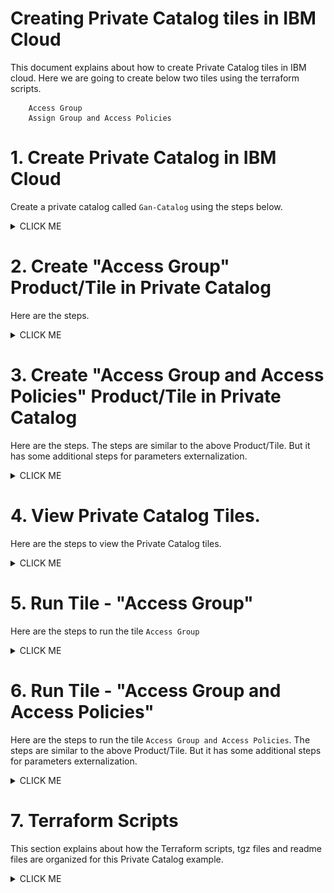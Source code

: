 # Creating Private Catalog tiles in IBM Cloud

This document explains about how to create Private Catalog tiles in IBM cloud. Here we are going to create  below two tiles using the terraform scripts.

```
    Access Group
    Assign Group and Access Policies
```

# 1. Create Private Catalog in IBM Cloud

Create a private catalog called `Gan-Catalog` using the steps below.

<details><summary>CLICK ME</summary>

1. Click on `Manage > Catalog` in ibm cloud web console.

<img src="images/1-PrivateCatalog-01-click-catalog.png" width="400">


2. Click on `Private Catalogs` .

It shows the private catalogs list.

<img src="images/1-PrivateCatalog-02-click-privatecatalog.png" width="400">


3. Click on `Create`.

<img src="images/1-PrivateCatalog-03-click-create.png" width="400">

4. Enter the details.

<img src="images/1-PrivateCatalog-04-create.png" width="400">

5. Click on `Create` button in the above screen.

It shows the created private catalog screen with empty product/tiles list. 

<img src="images/1-PrivateCatalog-05-add-product.png" width="400">

</details>

# 2. Create "Access Group" Product/Tile in Private Catalog

Here are the steps. 

<details><summary>CLICK ME</summary>

1. Click on `Add Product` in the above screen (`Gan-Catalog` page).

2. Enter the `tgz` file in the Add product page.

<img src="images/AddCatalogProduct-ag-02-addproduct-1.png" width="400">

The `tgz` it is a compressed form of a terraform scripts that we want to execute on click of this tile.

Here we are giving the below `tgz` file.

https://github.com/GandhiCloudLab/ibm-cloud-private-catalog-iam-ag/blob/master/tgz/AccessGroup-0.0.1.tgz

 The explanation about the terraform files are given under following sections.

3. It reads .tgz file and shows the `content type` and `name`.

<img src="images/AddCatalogProduct-ag-02-addproduct-3.png" width="400">

4. The product is created and need to update few more details..

Click on the "Select at least .." link.

<img src="images/AddCatalogProduct-ag-03-updateproduct-3.png" width="400">

5. Enter the `Product Name` and `Catagories and Filters` details.

<img src="images/AddCatalogProduct-ag-03-updateproduct-4.png" width="400">

6. Enter the `Documentation URL` and `Short Description` details.

The documentation url, is the readme file that could keep it in your terraform scripts folder.

https://github.com/GandhiCloudLab/ibm-cloud-private-catalog-iam-ag/blob/master/terraform/accessgroup/readme.md

<img src="images/AddCatalogProduct-ag-03-updateproduct-5.png" width="400">

7. Enter the `Readme` details.

<img src="images/AddCatalogProduct-ag-03-updateproduct-7-readme.png" width="400">

8. Click on the `Update` button to save the changes.

<img src="images/AddCatalogProduct-ag-04-update.png" width="400">

9. Click on the `Validate` button to validate the terraform script.

<img src="images/AddCatalogProduct-ag-05-validate.png" width="400">

10. Click on the `Publish to Account` button to publish the Product/Tile.

You can see the status of the Validate here, before you publish.

<img src="images/AddCatalogProduct-ag-06-publish.png" width="400">

11. The Product/Tile is published.

You can click on `Gan-Catalog` to go back to Private Catalog page. 

<img src="images/AddCatalogProduct-ag-07-published.png" width="400">

</details>


# 3. Create "Access Group and Access Policies" Product/Tile in Private Catalog

Here are the steps. The steps are similar to the above Product/Tile. But it has some additional steps for parameters externalization.

<details><summary>CLICK ME</summary>

1. Click on `Add Product` in `Gan-Catalog` page.

<img src="images/AddCatalogProduct-AGAP-02-addproduct-1.png" width="400">

2. Enter the `tgz` file in the Add product page.

<img src="images/AddCatalogProduct-AGAP-02-addproduct-2.png" width="400">

The `tgz` it is a compressed form of a terraform scripts that we want to execute on click of this tile.

Here we are giving the below `tgz` file. 

https://github.com/GandhiCloudLab/ibm-cloud-private-catalog-iam-ag/blob/master/tgz/AccessGroup-AccessPolicy-0.0.1.tgz

The explanation about the terraform files are given under following sections.

3. It reads .tgz file and shows `content type` and `name`.

4. The product is created and need to update few more details..

Click on the "Select at least .." link.

<img src="images/AddCatalogProduct-AGAP-02-addproduct-3-configure.png" width="400">

5. Enter the `Product Name` and `Catagories and Filters` details.

<img src="images/AddCatalogProduct-AGAP-03-updateproduct-1-name.png" width="400">

<img src="images/AddCatalogProduct-AGAP-03-updateproduct-2-catagories.png" width="400">

6. Enter the `Documentation URL` and `Short Description` details.

The documentation url, is the readme file that could keep it in your terraform scripts folder.

https://github.com/GandhiCloudLab/ibm-cloud-private-catalog-iam-ag/blob/master/terraform/accessgroup-accesspolicy/readme.md

<img src="images/AddCatalogProduct-AGAP-03-updateproduct-3-desc.png" width="400">

8. Click on the `Add Deployment Values` link to expose the user param variables.

<img src="images/AddCatalogProduct-AGAP-03-updateproduct-4-param-1.png" width="400">

It display the values like this from the terrraform scripts.

<img src="images/AddCatalogProduct-AGAP-03-updateproduct-4-param-2.png" width="400">

9. Check all the checkboxes and Click on `Add Deployment Values` button.

<img src="images/AddCatalogProduct-AGAP-03-updateproduct-4-param-3.png" width="400">

It display the values like this.

<img src="images/AddCatalogProduct-AGAP-03-updateproduct-4-param-4.png" width="400">

10. Enter the `Readme` details.

<img src="images/AddCatalogProduct-AGAP-03-updateproduct-5-readme.png" width="400">

11. Click on the `Update` button to save the changes.

<img src="images/AddCatalogProduct-AGAP-03-updateproduct-6-update.png" width="400">

12. Click on the `Validate` button to validate the terraform script.

<img src="images/AddCatalogProduct-AGAP-03-updateproduct-7-validate.png" width="400">

13. Click on the `Publish to Account` button to publish the Product/Tile.

You can see the status of the Validate here, before you publish.

<img src="images/AddCatalogProduct-AGAP-03-updateproduct-8-publish.png" width="400">

14. The Product/Tile is published.

You can click on `Gan-Catalog` to go back to Private Catalog page. 

<img src="images/AddCatalogProduct-AGAP-03-updateproduct-9-publsihed.png" width="400">

14. The `Gan-Catalog` list is displayed. 

<img src="images/AddCatalogProduct-AGAP-03-updateproduct-9-publsihed2.png" width="400">


</details>


# 4. View Private Catalog Tiles. 

Here are the steps to view the Private Catalog tiles.

<details><summary>CLICK ME</summary>

1. Click on `Catalog` in ibm cloud web console.

<img src="images/RunTile-01-click-catalog.png" width="400">

2. Choose the `Gan-Catalog` menu.

<img src="images/RunTile-02-click-gan-catalog.png" width="400">

3. It shows the 2 tiles that we created.

<img src="images/RunTile-03-tiles.png" width="400">

</details>


# 5. Run Tile - "Access Group"

Here are the steps to run the tile `Access Group`

<details><summary>CLICK ME</summary>

1. Click on `Access Group` tile listed in the `Gan-Catalog` private catalog (See the previous section to open it) .

<img src="images/RunTile-03-tiles.png" width="400">

2. It shows the tile details page.

<img src="images/RunTile-AG-01-details.png" width="400">

3. It shows the readme that we have entered

<img src="images/RunTile-AG-02-readme.png" width="400">

4. By clicking on `Doc` link, it shows the readme.me that we have linked

<img src="images/RunTile-AG-03-readme-doc.png" width="400">

5. Click on `Install` link, run the tile to create access group in the IAM.

<img src="images/RunTile-AG-04-install.png" width="400">

6. It shows `Apply Plan` which indicates the status of the execution.

<img src="images/RunTile-AG-05-apply-plan.png" width="400">

7. Execution is completed.

<img src="images/RunTile-AG-06-apply-plan-completed.png" width="400">

8. Here is the logs.

<img src="images/RunTile-AG-07-logs.png" width="400">

9. Click on `Manage > Access (IAM)` in ibm cloud web console to view the created Access Groups.

<img src="images/RunTile-AG-08-Click-IAM.png" width="400">

9. Click on `Access Groups` menu and you can see the created Access Groups.

<img src="images/RunTile-AG-09-See-ag.png" width="400">

</details>


# 6. Run Tile - "Access Group and Access Policies" 

Here are the steps to run the tile `Access Group and Access Policies`. The steps are similar to the above Product/Tile. But it has some additional steps for parameters externalization.

<details><summary>CLICK ME</summary>

1. Click on `Access Group and Access Policy` tile listed in the `Gan-Catalog` private catalog (See the previous section to open it) .

<img src="images/RunTile-AGAP-01-click-tile.png" width="400">

2. It shows the tile details page.

<img src="images/RunTile-AGAP-02-details.png" width="400">

3. It shows the readme that we have entered

<img src="images/RunTile-AGAP-03-readme.png" width="400">

4. By clicking on `Doc` link, it shows the readme.me that we have linked

<img src="images/RunTile-AG-03-readme-doc.png" width="400">

5. Click on `Parameters with Default values` link, it give parameters to the tile.

<img src="images/RunTile-AGAP-04-click-param.png" width="400">

6. It shows the default values as below.

<img src="images/RunTile-AGAP-05-param-default.png" width="400">

7. Chang the values as per the need.

<img src="images/RunTile-AGAP-06-param-modify.png" width="400">

8. Click on `Install` link in the above screen to run the tile to create access group and access policies in the IAM.

9. It shows `Apply Plan` which indicates the status of the execution and the execution is completed.

<img src="images/RunTile-AGAP-07-executed.png" width="400">

10. Click on `Manage > Access (IAM)` in ibm cloud web console to view the created Access Groups and access policies.

<img src="images/RunTile-AGAP-08-result1.png" width="400">
<img src="images/RunTile-AGAP-08-result2.png" width="400">

</details>


# 7. Terraform Scripts

This section explains about how the Terraform scripts, tgz files and readme files are organized for this Private Catalog example.

<details><summary>CLICK ME</summary>

The root folder of this GIT repo contains the below folders.

```
    terraform
    tgz
    install
```

<img src="images/Terraform01-root.png" width="400">

## 7.1 terraform

The terraform folder contains the 2 folders to have terraform scripts for those 2 tiles.

<img src="images/Terraform02-terraform.png" width="400">

### accessgroup tile

Access group tile contains the below files.

<img src="images/Terraform03-ag-files.png" width="400">

Here is the main file.

<img src="images/Terraform05-ag-details.png" width="400">

### accessgroup-accesspolicy tile

Access Group and Access Policy tile contains the below files.

<img src="images/Terraform06-agap-files.png" width="400">

Here is the main file.

<img src="images/Terraform07-agap-details.png" width="400">

Here is the external parameter related variables.

<img src="images/Terraform07-agap-variables.png" width="400">


## 7.2 tgz

Contains .tgz files of the terraform scripts

<img src="images/Terraform08-tgz-files.png" width="400">

Note : Here .tgz files are stored in the tgz folder. As a best practice it should be stored as part of the Git Tag Release.

## 7.3 install

Contains script files to create tgz files from the terraform folder. 

You can run `2-create-tgz-commit.sh` file to create tgz file and commit to git.

<img src="images/Terraform08-tgz-files.png" width="400">


</details>

